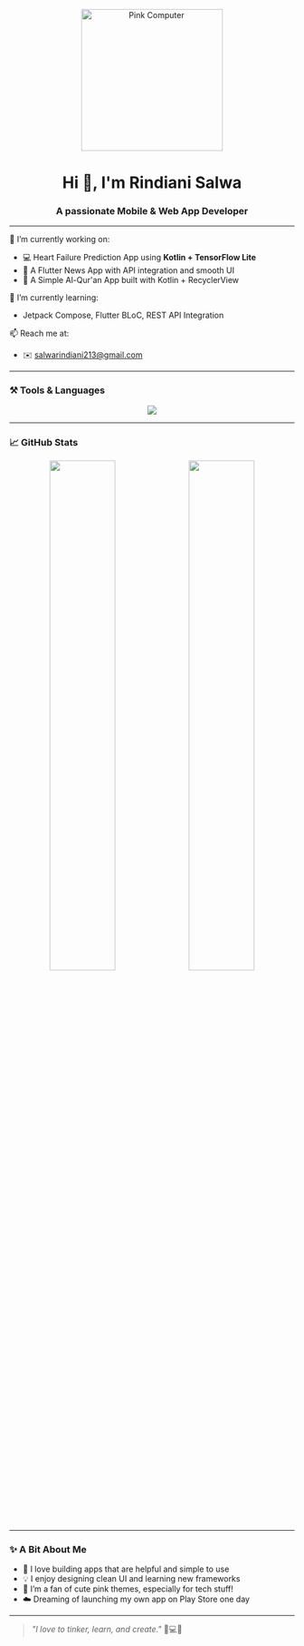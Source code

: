 <p align="center">
  <img src="https://i.pinimg.com/originals/8e/32/fd/8e32fd08fdf2789cdba9fffa2fdf2732.gif" width="250" alt="Pink Computer" />
</p>


<h1 align="center">Hi 👋, I'm Rindiani Salwa</h1>
<h3 align="center">A passionate Mobile & Web App Developer</h3>

---

🔭 I’m currently working on:  
- 💻 Heart Failure Prediction App using **Kotlin + TensorFlow Lite**
- 📰 A Flutter News App with API integration and smooth UI
- 📖 A Simple Al-Qur'an App built with Kotlin + RecyclerView

🌱 I’m currently learning:  
- Jetpack Compose, Flutter BLoC, REST API Integration

📫 Reach me at:  
- ✉️ salwarindiani213@gmail.com

---

### ⚒️ Tools & Languages
<p align="center">
  <img src="https://skillicons.dev/icons?i=kotlin,flutter,dart,php,mysql,html,css,js,androidstudio,vscode,github" />
</p>

---

### 📈 GitHub Stats
<p align="center">
  <img src="https://github-readme-stats.vercel.app/api?username=rindianisalwa&show_icons=true&theme=tokyonight" width="48%"/>
  <img src="https://github-readme-streak-stats.herokuapp.com/?user=rindianisalwa&theme=tokyonight" width="48%"/>
</p>

---

### ✨ A Bit About Me
- 🌸 I love building apps that are helpful and simple to use
- 💡 I enjoy designing clean UI and learning new frameworks
- 🐹 I’m a fan of cute pink themes, especially for tech stuff!
- ☁️ Dreaming of launching my own app on Play Store one day

---

> _"I love to tinker, learn, and create."_ 🧠💻🚀

